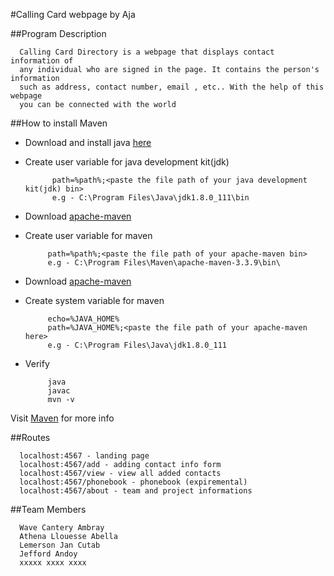 #Calling Card webpage by Aja

##Program Description

      Calling Card Directory is a webpage that displays contact information of 
      any individual who are signed in the page. It contains the person's information 
      such as address, contact number, email , etc.. With the help of this webpage
      you can be connected with the world
      
##How to install Maven

* Download and install java [here](http://www.oracle.com/technetwork/java/javase/downloads/index.html)
* Create user variable for java development kit(jdk)

            path=%path%;<paste the file path of your java development kit(jdk) bin>
            e.g - C:\Program Files\Java\jdk1.8.0_111\bin
 
 * Download [apache-maven](http://maven.apache.org/download.cgi)
 * Create user variable for maven

            path=%path%;<paste the file path of your apache-maven bin>
            e.g - C:\Program Files\Maven\apache-maven-3.3.9\bin\
      
 * Download [apache-maven](http://maven.apache.org/download.cgi)
 * Create system variable for maven
      
            echo=%JAVA_HOME%
            path=%JAVA_HOME%;<paste the file path of your apache-maven here>
            e.g - C:\Program Files\Java\jdk1.8.0_111
      
 * Verify
      
            java
            javac
            mvn -v
      
      
Visit [Maven](http://maven.apache.org/install.html) for more info

##Routes

      localhost:4567 - landing page
      localhost:4567/add - adding contact info form
      localhost:4567/view - view all added contacts
      localhost:4567/phonebook - phonebook (expiremental)
      localhost:4567/about - team and project informations

##Team Members

      Wave Cantery Ambray
      Athena Llouesse Abella
      Lemerson Jan Cutab
      Jefford Andoy
      xxxxx xxxx xxxx
      
 
      
